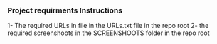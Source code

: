 
### Project requirments Instructions

1- The required URLs in file in the URLs.txt file in the repo root 
2- the required screenshoots in the SCREENSHOOTS folder in the repo root


